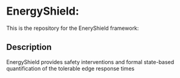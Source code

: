 # EnergyShield: 

This is the repository for the EneryShield framework: 

## Description
EnergyShield provides safety interventions and formal state-based quantification of the tolerable edge response times 
<!-- 
## Requirements
- Installation sequence and needed packages in `install_shell_script.sh`

## Model checkpoints and Excel files
- Download from [Google Drive](https://drive.google.com/file/d/1ryR7FuCEwSy5KiOBlVQQ5OpPMQEEZdXn/view?usp=sharing). Unzip in the main EnergyShield directory
- The 4 models used for evaluation are arranged in the order provided in Table 1. Each model folder contains a subfolder for the checkpoint and another for the excel files. 

## Running Carla main experiments 
This is for the main experiments involving a vehicle traversing a track with 4 obstacles. There are also files to launch experiments using docker containers that will be detailed later. 
- Launch Carla Server: `./CarlaUE4.sh -opengl`
- Launch experimental test run: 
`
python run.py --model_name casc_agent_1 -obstacle -test --deadline 100 --offload_policy local --len_obs 4 --obs_start_idx 40 --num_episodes 35 -penalize_dist_obstacle --len_route short --cont_control True --carla_map Town04_OPT
`
- Policies used in the experiments are `local` and `Shield2`
- `-gaussian` and `-safety_filter` arguments are the N and S experimental parameters.
- `--off_belay` argument is the flag to set EnergyShield to uniform mode. Without it EnergyShield is eager.
- Additional Examples of this run with different parameters are provided in `test_script.sh` and `test_offload.sh`

## Regenerating Results Statistics
This needs to have the Excel files placed in the correct directory path as described above. The summary from the excel files for each experimental configuration
can be generated as follows:
`
python compute_stats.py --model_name casc_agent_1 --deadline 100 --offload_policy Shield2 --off_belay --len_route short --map Town04_OPT -gaussian
`

## Regenerating Artifiacts
This is for rendering the plots/figures used in the results section
- Trajectories (switch between the two subfigures through `-gaussian` flag)
`
python plot_trajectory.py -gaussian
`
- Energy barplot (Numbers were obtained through `compute_stats.py` above)
`
python plot_energy.py 
`
- TCR and reward barplot
`
python plot_safety.py 
`
- Energy vs. distance plot
`
python plot_distance.py --plot_all
`
- Box and Whisker plots
`
python plot_wireless_boxplot.py -mode energy \\
python plot_wireless_boxplot.py -mode windows 
` -->